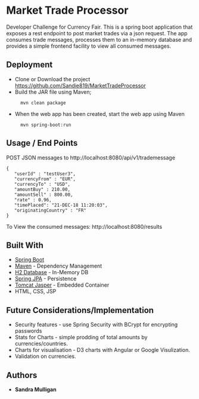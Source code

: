 # Market Trade Processor

Developer Challenge for Currency Fair. This is a spring boot application that exposes a rest endpoint to post market trades via a json request. The app consumes trade messages, processes them to an in-memory database and provides a simple frontend facility to view all consumed messages. 

## Deployment

* Clone or Download the project https://github.com/Sandie819/MarketTradeProcessor
* Build the JAR file using Maven; 
  ```
    mvn clean package
  ```
* When the web app has been created, start the web app using Maven
  ```
    mvn spring-boot:run
  ```
  
## Usage / End Points

POST JSON messages to http://localhost:8080/api/v1/trademessage

 ```
{
	"userId" : "testUser3",
	"currencyFrom" : "EUR",
	"currencyTo" : "USD",
	"amountBuy" : 210.00,
	"amountSell" : 800.00,
	"rate" : 0.96,
	"timePlaced": "21-DEC-18 11:20:03",
	"originatingCountry" : "FR"
}
```

To View the consumed messages: http://localhost:8080/results

## Built With

* [Spring Boot](https://spring.io/projects/spring-boot)
* [Maven](https://maven.apache.org/) - Dependency Management
* [H2 Database](http://www.h2database.com/html/main.html) - In-Memory DB
* [Spring JPA](https://spring.io/projects/spring-data-jpa) - Persistence
* [Tomcat Jasper](https://javalibs.com/artifact/org.apache.tomcat.embed/tomcat-embed-jasper) - Embedded Container
* HTML, CSS, JSP 

## Future Considerations/Implementation

* Security features - use Spring Security with BCrypt for encrypting passwords 
* Stats for Charts - simple prodding of total amounts by currencies/countries. 
* Charts for visualisation - D3 charts with Angular or Google Visulization. 
* Validation on currencies. 

## Authors

* **Sandra Mulligan** 


